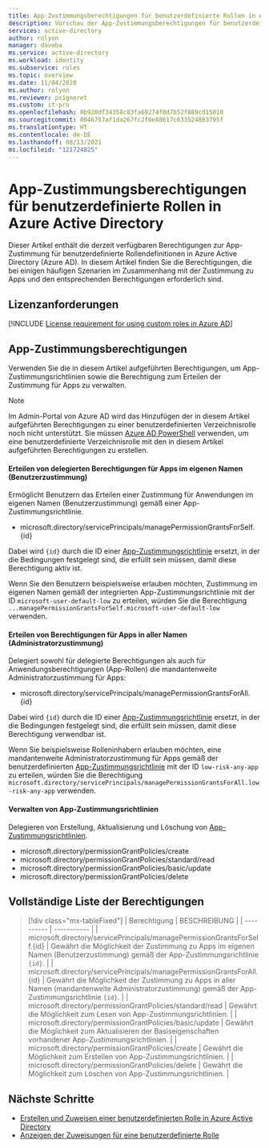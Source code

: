 ```yaml
---
title: App-Zustimmungsberechtigungen für benutzerdefinierte Rollen in Azure Active Directory | Microsoft-Dokumentation
description: Vorschau der App-Zustimmungsberechtigungen für benutzerdefinierte Azure AD-Rollen im Azure-Portal, in PowerShell oder in der Graph-API.
services: active-directory
author: rolyon
manager: daveba
ms.service: active-directory
ms.workload: identity
ms.subservice: roles
ms.topic: overview
ms.date: 11/04/2020
ms.author: rolyon
ms.reviewer: psignoret
ms.custom: it-pro
ms.openlocfilehash: 0b920df34358c83fa69274f0d7b52f889cd15010
ms.sourcegitcommit: 0046757af1da267fc2f0e88617c633524883795f
ms.translationtype: HT
ms.contentlocale: de-DE
ms.lasthandoff: 08/13/2021
ms.locfileid: "121724825"
---
```

# <a name="app-consent-permissions-for-custom-roles-in-azure-active-directory"></a>App-Zustimmungsberechtigungen für benutzerdefinierte Rollen in Azure Active Directory

Dieser Artikel enthält die derzeit verfügbaren Berechtigungen zur App-Zustimmung für benutzerdefinierte Rollendefinitionen in Azure Active Directory (Azure AD). In diesem Artikel finden Sie die Berechtigungen, die bei einigen häufigen Szenarien im Zusammenhang mit der Zustimmung zu Apps und den entsprechenden Berechtigungen erforderlich sind.

## <a name="license-requirements"></a>Lizenzanforderungen

[!INCLUDE [License requirement for using custom roles in Azure AD](../../../includes/active-directory-p1-license.md)]

## <a name="app-consent-permissions"></a>App-Zustimmungsberechtigungen

Verwenden Sie die in diesem Artikel aufgeführten Berechtigungen, um App-Zustimmungsrichtlinien sowie die Berechtigung zum Erteilen der Zustimmung für Apps zu verwalten.

> [!NOTE]
> Im Admin-Portal von Azure AD wird das Hinzufügen der in diesem Artikel aufgeführten Berechtigungen zu einer benutzerdefinierten Verzeichnisrolle noch nicht unterstützt. Sie müssen [Azure AD PowerShell](custom-create.md#create-a-role-using-powershell) verwenden, um eine benutzerdefinierte Verzeichnisrolle mit den in diesem Artikel aufgeführten Berechtigungen zu erstellen.

#### <a name="granting-delegated-permissions-to-apps-on-behalf-of-self-user-consent"></a>Erteilen von delegierten Berechtigungen für Apps im eigenen Namen (Benutzerzustimmung)

Ermöglicht Benutzern das Erteilen einer Zustimmung für Anwendungen im eigenen Namen (Benutzerzustimmung) gemäß einer App-Zustimmungsrichtlinie.

- microsoft.directory/servicePrincipals/managePermissionGrantsForSelf.{id}

Dabei wird `{id}` durch die ID einer [App-Zustimmungsrichtlinie](../manage-apps/manage-app-consent-policies.md) ersetzt, in der die Bedingungen festgelegt sind, die erfüllt sein müssen, damit diese Berechtigung aktiv ist.

Wenn Sie den Benutzern beispielsweise erlauben möchten, Zustimmung im eigenen Namen gemäß der integrierten App-Zustimmungsrichtlinie mit der ID `microsoft-user-default-low` zu erteilen, würden Sie die Berechtigung `...managePermissionGrantsForSelf.microsoft-user-default-low` verwenden.

#### <a name="granting-permissions-to-apps-on-behalf-of-all-admin-consent"></a>Erteilen von Berechtigungen für Apps in aller Namen (Administratorzustimmung)

Delegiert sowohl für delegierte Berechtigungen als auch für Anwendungsberechtigungen (App-Rollen) die mandantenweite Administratorzustimmung für Apps:

- microsoft.directory/servicePrincipals/managePermissionGrantsForAll.{id}

Dabei wird `{id}` durch die ID einer [App-Zustimmungsrichtlinie](../manage-apps/manage-app-consent-policies.md) ersetzt, in der die Bedingungen festgelegt sind, die erfüllt sein müssen, damit diese Berechtigung verwendbar ist.

Wenn Sie beispielsweise Rolleninhabern erlauben möchten, eine mandantenweite Administratorzustimmung für Apps gemäß der benutzerdefinierten [App-Zustimmungsrichtlinie](../manage-apps/manage-app-consent-policies.md) mit der ID `low-risk-any-app` zu erteilen, würden Sie die Berechtigung `microsoft.directory/servicePrincipals/managePermissionGrantsForAll.low-risk-any-app` verwenden.

#### <a name="managing-app-consent-policies"></a>Verwalten von App-Zustimmungsrichtlinien

Delegieren von Erstellung, Aktualisierung und Löschung von [App-Zustimmungsrichtlinien](../manage-apps/manage-app-consent-policies.md).

- microsoft.directory/permissionGrantPolicies/create
- microsoft.directory/permissionGrantPolicies/standard/read
- microsoft.directory/permissionGrantPolicies/basic/update
- microsoft.directory/permissionGrantPolicies/delete

## <a name="full-list-of-permissions"></a>Vollständige Liste der Berechtigungen

> [!div class="mx-tableFixed"]
> | Berechtigung | BESCHREIBUNG |
> | ---------- | ----------- |
> | microsoft.directory/servicePrincipals/managePermissionGrantsForSelf.{id} | Gewährt die Möglichkeit der Zustimmung zu Apps im eigenen Namen (Benutzerzustimmung) gemäß der App-Zustimmungsrichtlinie `{id}`. |
> | microsoft.directory/servicePrincipals/managePermissionGrantsForAll.{id} | Gewährt die Möglichkeit der Zustimmung zu Apps in aller Namen (mandantenweite Administratorzustimmung) gemäß der App-Zustimmungsrichtlinie `{id}`. |
> | microsoft.directory/permissionGrantPolicies/standard/read | Gewährt die Möglichkeit zum Lesen von App-Zustimmungsrichtlinien. |
> | microsoft.directory/permissionGrantPolicies/basic/update | Gewährt die Möglichkeit zum Aktualisieren der Basiseigenschaften vorhandener App-Zustimmungsrichtlinien. |
> | microsoft.directory/permissionGrantPolicies/create | Gewährt die Möglichkeit zum Erstellen von App-Zustimmungsrichtlinien. |
> | microsoft.directory/permissionGrantPolicies/delete | Gewährt die Möglichkeit zum Löschen von App-Zustimmungsrichtlinien. |

## <a name="next-steps"></a>Nächste Schritte

- [Erstellen und Zuweisen einer benutzerdefinierten Rolle in Azure Active Directory](custom-create.md)
- [Anzeigen der Zuweisungen für eine benutzerdefinierte Rolle](../roles/view-assignments.md)
